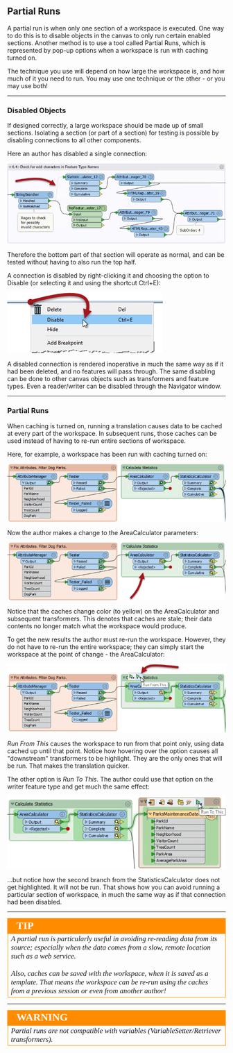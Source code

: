 ## Partial Runs ##

A partial run is when only one section of a workspace is executed. One way to do this is to disable objects in the canvas to only run certain enabled sections. Another method is to use a tool called Partial Runs, which is represented by pop-up options when a workspace is run with caching turned on.

The technique you use will depend on how large the workspace is, and how much of it you need to run. You may use one technique or the other - or you may use both!

---

### Disabled Objects ###

If designed correctly, a large workspace should be made up of small sections. Isolating a section (or part of a section) for testing is possible by disabling connections to all other components.

Here an author has disabled a single connection:

![](./Images/Img3.031.DisabledConnection.png)

Therefore the bottom part of that section will operate as normal, and can be tested without having to also run the top half. 

A connection is disabled by right-clicking it and choosing the option to Disable (or selecting it and using the shortcut Ctrl+E):

![](./Images/Img3.032.DisablingConnection.png)

A disabled connection is rendered inoperative in much the same way as if it had been deleted, and no features will pass through. The same disabling can be done to other canvas objects such as transformers and feature types. Even a reader/writer can be disabled through the Navigator window.

---

### Partial Runs ###

When caching is turned on, running a translation causes data to be cached at every part of the workspace. In subsequent runs, those caches can be used instead of having to re-run entire sections of workspace.

Here, for example, a workspace has been run with caching turned on:

![](./Images/Img3.033.CachedForPartialRun.png)

Now the author makes a change to the AreaCalculator parameters:

![](./Images/Img3.034.StaleCacheFromEdit.png)

Notice that the caches change color (to yellow) on the AreaCalculator and subsequent transformers. This denotes that caches are stale; their data contents no longer match what the workspace would produce.

To get the new results the author must re-run the workspace. However, they do not have to re-run the entire workspace; they can simply start the workspace at the point of change - the AreaCalculator:

![](./Images/Img3.035.CacheRunFromHere.png)

*Run From This* causes the workspace to run from that point only, using data cached up until that point. Notice how hovering over the option causes all "downstream" transformers to be highlight. They are the only ones that will be run. That makes the translation quicker.

The other option is *Run To This*. The author could use that option on the writer feature type and get much the same effect:

![](./Images/Img3.036.CacheRunToThis.png)

...but notice how the second branch from the StatisticsCalculator does not get highlighted. It will not be run. That shows how you can avoid running a particular section of workspace, in much the same way as if that connection had been disabled.

---

<!--Tip Section--> 

<table style="border-spacing: 0px">
<tr>
<td style="vertical-align:middle;background-color:darkorange;border: 2px solid darkorange">
<i class="fa fa-info-circle fa-lg fa-pull-left fa-fw" style="color:white;padding-right: 12px;vertical-align:text-top"></i>
<span style="color:white;font-size:x-large;font-weight: bold;font-family:serif">TIP</span>
</td>
</tr>

<tr>
<td style="border: 1px solid darkorange">
<span style="font-family:serif; font-style:italic; font-size:larger">
A partial run is particularly useful in avoiding re-reading data from its source; especially when the data comes from a slow, remote location such as a web service.
<br><br>Also, caches can be saved with the workspace, when it is saved as a template. That means the workspace can be re-run using the caches from a previous session or even from another author!
</span>
</td>
</tr>
</table>

---

<!--Warning Section--> 

<table style="border-spacing: 0px">
<tr>
<td style="vertical-align:middle;background-color:darkorange;border: 2px solid darkorange">
<i class="fa fa-exclamation-triangle fa-lg fa-pull-left fa-fw" style="color:white;padding-right: 12px;vertical-align:text-top"></i>
<span style="color:white;font-size:x-large;font-weight: bold;font-family:serif">WARNING</span>
</td>
</tr>

<tr>
<td style="border: 1px solid darkorange">
<span style="font-family:serif; font-style:italic; font-size:larger">
Partial runs are not compatible with variables (VariableSetter/Retriever transformers).
</span>
</td>
</tr>
</table>